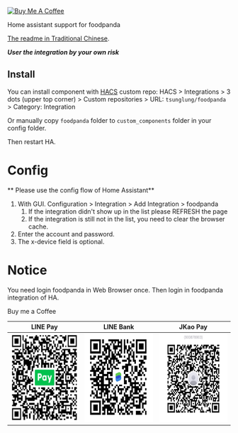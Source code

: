 <a href="https://www.buymeacoffee.com/tsunglung" target="_blank"><img src="https://cdn.buymeacoffee.com/buttons/default-orange.png" alt="Buy Me A Coffee" height="30" width="120"></a>

Home assistant support for foodpanda

[The readme in Traditional Chinese](https://github.com/tsunglung/foodpanda/blob/master/README_zh-Hant.md).

***User the integration by your own risk***

## Install

You can install component with [HACS](https://hacs.xyz/) custom repo: HACS > Integrations > 3 dots (upper top corner) > Custom repositories > URL: `tsunglung/foodpanda` > Category: Integration

Or manually copy `foodpanda` folder to `custom_components` folder in your config folder.

Then restart HA.

# Config


** Please use the config flow of Home Assistant**


1. With GUI. Configuration > Integration > Add Integration > foodpanda
   1. If the integration didn't show up in the list please REFRESH the page
   2. If the integration is still not in the list, you need to clear the browser cache.
2. Enter the account and password.
3. The x-device field is optional.

# Notice
You need login foodpanda in Web Browser once. Then login in foodpanda integration of HA.

Buy me a Coffee

|  LINE Pay | LINE Bank | JKao Pay |
| :------------: | :------------: | :------------: |
| <img src="https://github.com/tsunglung/foodpanda/blob/master/linepay.jpg" alt="Line Pay" height="200" width="200">  | <img src="https://github.com/tsunglung/foodpanda/blob/master/linebank.jpg" alt="Line Bank" height="200" width="200">  | <img src="https://github.com/tsunglung/foodpanda/blob/master/jkopay.jpg" alt="JKo Pay" height="200" width="200">  |
